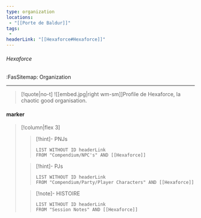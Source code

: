 ```yaml
---
type: organization
locations:
 - "[[Porte de Baldur]]"
tags:
 - 
headerLink: "[[Hexaforce#Hexaforce]]"
---
```


###### Hexaforce
<span class="sub2">:FasSitemap: Organization</span>
___

> [!quote|no-t]
>![[embed.jpg|right wm-sm]]Profile de Hexaforce, la chaotic good organisation.

#### marker
> [!column|flex 3]
>>[!hint]- PNJs
>>```dataview
>>LIST WITHOUT ID headerLink
>>FROM "Compendium/NPC's" AND [[Hexaforce]]
>
>>[!hint]- PJs
>>```dataview
>>LIST WITHOUT ID headerLink
>>FROM "Compendium/Party/Player Characters" AND [[Hexaforce]]
>
>>[!note]- HISTOIRE
>>```dataview
>>LIST WITHOUT ID headerLink
>>FROM "Session Notes" AND [[Hexaforce]]